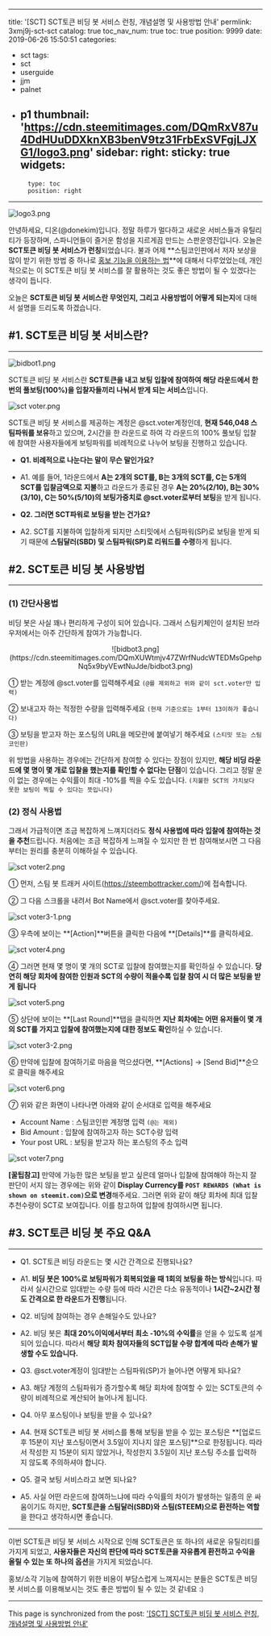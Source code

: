 
---
title: '[SCT] SCT토큰 비딩 봇 서비스 런칭, 개념설명 및 사용방법 안내'
permlink: 3xmj9j-sct-sct
catalog: true
toc_nav_num: true
toc: true
position: 9999
date: 2019-06-26 15:50:51
categories:
- sct
tags:
- sct
- userguide
- jjm
- palnet
- p1
thumbnail: 'https://cdn.steemitimages.com/DQmRxV87u4DdHUuDDXknXB3benV9tz31FrbExSVFgjLJXG1/logo3.png'
sidebar:
    right:
        sticky: true
widgets:
    -
        type: toc
        position: right
---


![logo3.png](https://cdn.steemitimages.com/DQmRxV87u4DdHUuDDXknXB3benV9tz31FrbExSVFgjLJXG1/logo3.png)

안녕하세요, 디온(@donekim)입니다. 정말 하루가 멀다하고 새로운 서비스들과 유틸리티가 등장하며, 스파니언들이 즐거운 함성을 지르게끔 만드는 스판운영진입니다. 오늘은 **SCT토큰 비딩 봇 서비스가 런칭**되었습니다. 불과 어제 **스팀코인판에서 저자 보상을 많이 받기 위한 방법 중 하나로 [홍보 기능을 이용하는 법](https://www.steemcoinpan.com/sct/@donekim/4xwl2g-sct)**에 대해서 다루었었는데, 개인적으로는 이 SCT토큰 비딩 봇 서비스를 잘 활용하는 것도 좋은 방법이 될 수 있겠다는 생각이 듭니다.

오늘은 **SCT토큰 비딩 봇 서비스란 무엇인지, 그리고 사용방법이 어떻게 되는지**에 대해서 설명을 드리도록 하겠습니다.

## #1. SCT토큰 비딩 봇 서비스란?
---

![bidbot1.png](https://cdn.steemitimages.com/DQmRQZQG7rUR1BRMdDM4t7ZoLh5aHzNLLmAJV27sywQTSsk/bidbot1.png)

SCT토큰 비딩 봇 서비스란 **SCT토큰을 내고 보팅 입찰에 참여하여 해당 라운드에서 한 번의 풀보팅(100%)을 입찰자들끼리 나눠서 받게 되는 서비스**입니다. 

![sct voter.png](https://cdn.steemitimages.com/DQmXtRhS7EqhpR8eNA9gDbyLpzn8XY7XvKKxUshNjLvrobh/sct%20voter.png)

SCT토큰 비딩 봇 서비스를 제공하는 계정은 @sct.voter계정인데, **현재 546,048 스팀파워를 보유**하고 있으며, 2시간을 한 라운드로 하여 각 라운드의 100% 풀보팅 입찰에 참여한 사용자들에게 보팅파워를 비례적으로 나누어 보팅을 진행하고 있습니다. 

- **Q1. 비례적으로 나눈다는 말이 무슨 말인가요?**

- A1. 예를 들어, 1라운드에서 **A는 2개의 SCT를, B는 3개의 SCT를, C는 5개의 SCT를 입찰금액으로 지불**하고 라운드가 종료된 경우 **A는 20%(2/10), B는 30%(3/10), C는 50%(5/10)의 보팅가중치로 @sct.voter로부터 보팅**을 받게 됩니다. 

- **Q2. 그러면 SCT파워로 보팅을 받는 건가요?**

- A2. SCT를 지불하여 입찰하게 되지만 스티밋에서 스팀파워(SP)로 보팅을 받게 되기 때문에 **스팀달러(SBD) 및 스팀파워(SP)로 리워드를 수령**하게 됩니다.

## #2. SCT토큰 비딩 봇 사용방법
---

### (1) 간단사용법

비딩 봇은 사실 꽤나 편리하게 구성이 되어 있습니다. 그래서 스팀키체인이 설치된 브라우저에서는 아주 간단하게 참여가 가능합니다.

<center>![bidbot3.png](https://cdn.steemitimages.com/DQmXUWtmjv47ZWrfNudcWTEDMsGpehpNq5x9byVEwtNuJde/bidbot3.png)</center>

① 받는 계정에 @sct.voter를 입력해주세요 `(@를 제외하고 위와 같이 sct.voter만 입력)`

② 보내고자 하는 적정한 수량을 입력해주세요 `(현재 기준으로는 1부터 13이하가 좋습니다)`

③ 보팅을 받고자 하는 포스팅의 URL을 메모란에 붙여넣기 해주세요 `(스티밋 또는 스팀코인판)`

위 방법을 사용하는 경우에는 간단하게 참여할 수 있다는 장점이 있지만, **해당 비딩 라운드에 몇 명이 몇 개로 입찰을 했는지를 확인할 수 없다는 단점**이 있습니다. 그리고 정말 운이 없는 경우에는 수익률이 최대 -10%를 찍을 수도 있습니다. `(지불한 SCT의 가치보다 못한 보팅이 찍힐 수 있다는 뜻입니다)`

### (2) 정식 사용법

그래서 가급적이면 조금 복잡하게 느껴지더라도 **정식 사용법에 따라 입찰에 참여하는 것을 추천**드립니다. 처음에는 조금 복잡하게 느껴질 수 있지만 한 번 참여해보시면 그 다음부터는 원리를 충분히 이해하실 수 있습니다.

![sct voter2.png](https://cdn.steemitimages.com/DQmb3hfzrawGusBqqDjj5R1WMRni59nMjKNWW9fCEyLrAek/sct%20voter2.png)

① 먼저, 스팀 봇 트래커 사이트(https://steembottracker.com/)에 접속합니다.

② 그 다음 스크롤을 내려서 Bot Name에서 @sct.voter를 찾아주세요.

![sct voter3-1.png](https://cdn.steemitimages.com/DQmfQfkH1XcdVpuHCXGUyhNKA5ouWLVL7x57vUhLBr9dj5v/sct%20voter3-1.png)

③ 우측에 보이는 **[Action]**버튼을 클릭한 다음에 **[Details]**를 클릭하세요.

![sct voter4.png](https://cdn.steemitimages.com/DQmXTqcGdgjdZ5npXvPT528wU6wVXbui9XJLhFAxj1ozQ6G/sct%20voter4.png)

④ 그러면 현재 몇 명이 몇 개의 SCT로 입찰에 참여했는지를 확인하실 수 있습니다. **당연히 해당 회차에 참여한 인원과 SCT의 수량이 적을수록 입찰 참여 시 더 많은 보팅을 받게 됩니다**

![sct voter5.png](https://cdn.steemitimages.com/DQmP4of7nR9B2FJqZHVB3CKb8hSdwG3FwSUFkxHuobni3tx/sct%20voter5.png)

⑤ 상단에 보이는 **[Last Round]**탭을 클릭하면 **지난 회차에는 어떤 유저들이 몇 개의 SCT를 가지고 입찰에 참여했는지에 대한 정보도 확인**하실 수 있습니다. 

![sct voter3-2.png](https://cdn.steemitimages.com/DQmQPGS74CooNuoro8tYbeHa9K2jBws2WdKCZA87KR276kE/sct%20voter3-2.png)

⑥ 만약에 입찰에 참여하기로 마음을 먹으셨다면, **[Actions] → [Send Bid]**순으로 클릭을 해주세요

![sct voter6.png](https://cdn.steemitimages.com/DQmdQoGjGgqJBsnkM9zjC3pJdhQohUFuETq9SmmLK7LWmWo/sct%20voter6.png)

⑦ 위와 같은 화면이 나타나면 아래와 같이 순서대로 입력을 해주세요
- Account Name : 스팀코인판 계정명 입력 `(@는 제외)`
- Bid Amount : 입찰에 참여하고자 하는 SCT수량 입력
- Your post URL : 보팅을 받고자 하는 포스팅의 주소 입력

![sct voter7.png](https://cdn.steemitimages.com/DQmZQrbg3jnai6356EYPFVMtywc3sLVuHyqJmLxbemK48VQ/sct%20voter7.png)

**[꿀팁참고]** 만약에 가능한 많은 보팅을 받고 싶은데 얼마나 입찰에 참여해야 하는지 잘 판단이 서지 않는 경우에는 위와 같이 **Display Currency를 `POST REWARDS (What is shown on steemit.com)`으로 변경**해주세요. 그러면 위와 같이 해당 회차에 최대 입찰 추천수량이 SCT로 보여집니다. 이를 참고하여 입찰에 참여하시면 됩니다.

## #3. SCT토큰 비딩 봇 주요 Q&A
---
- Q1. SCT토큰 비딩 라운드는 몇 시간 간격으로 진행되나요?
- A1. **비딩 봇은 100%로 보팅파워가 회복되었을 때 1회의 보팅을 하는 방식**입니다. 따라서 실시간으로 임대받는 수량 등에 따라 시간은 다소 유동적이나 **1시간~2시간 정도 간격으로 한 라운드가 진행**됩니다. 


- Q2. 비딩에 참여하는 경우 손해일수도 있나요?
- A2. 비딩 봇은 **최대 20%이익에서부터 최소 -10%의 수익률**을 얻을 수 있도록 설계되어 있습니다. 따라서 **해당 회차 참여자들의 SCT입찰 수량 합계에 따라 손해가 발생할 수도 있습니다.** 


- Q3. @sct.voter계정이 임대받는 스팀파워(SP)가 늘어나면 어떻게 되나요?
- A3. 해당 계정의 스팀파워가 증가할수록 해당 회차에 참여할 수 있는 SCT토큰의 수량이 비례적으로 계산되어 늘어나게 됩니다. 


- Q4. 아무 포스팅이나 보팅을 받을 수 있나요?
- A4. 현재 SCT토큰 비딩 봇 서비스를 통해 보팅을 받을 수 있는 포스팅은 **[업로드 후 15분이 지난 포스팅이면서 3.5일이 지나지 않은 포스팅]**으로 한정됩니다. 따라서 작성한 지 15분이 되지 않았거나, 작성한지 3.5일이 지난 포스팅 주소를 입력하지 않도록 주의하셔야 합니다.


- Q5. 결국 보팅 서비스라고 보면 되나요?
- A5. 사실 어떤 라운드에 참여하느냐에 따라 수익률의 차이가 발생하는 일종의 운 싸움이기도 하지만, **SCT토큰을 스팀달러(SBD)와 스팀(STEEM)으로 환전하는 역할**을 한다고 생각하시면 좋습니다. 

---


이번 SCT토큰 비딩 봇 서비스 시작으로 인해 SCT토큰은 또 하나의 새로운 유틸리티를 가지게 되었고, **사용자들은 자신의 판단에 따라 SCT토큰을 자유롭게 환전하고 수익을 올릴 수 있는 또 하나의 옵션**을 가지게 되었습니다. 

홍보/소각 기능에 참여하기 위한 비용이 부담스럽게 느껴지시는 분들은 SCT토큰 비딩 봇 서비스를 이용해보시는 것도 좋은 방법이 될 수 있는 것 같네요 :)

- - -

This page is synchronized from the post: ['[SCT] SCT토큰 비딩 봇 서비스 런칭, 개념설명 및 사용방법 안내'](https://steemit.com/@donekim/3xmj9j-sct-sct)

